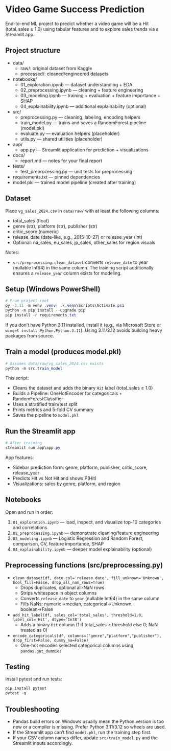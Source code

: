 # Video Game Success Prediction

End-to-end ML project to predict whether a video game will be a Hit (total_sales ≥ 1.0) using tabular features and to explore sales trends via a Streamlit app.

## Project structure
- data/
  - raw/: original dataset from Kaggle
  - processed/: cleaned/engineered datasets
- notebooks/
  - 01_exploration.ipynb — dataset understanding + EDA
  - 02_preprocessing.ipynb — cleaning + feature engineering
  - 03_modeling.ipynb — training + evaluation + feature importance + SHAP
  - 04_explainability.ipynb — additional explainability (optional)
- src/
  - preprocessing.py — cleaning, labeling, encoding helpers
  - train_model.py — trains and saves a RandomForest pipeline (model.pkl)
  - evaluate.py — evaluation helpers (placeholder)
  - utils.py — shared utilities (placeholder)
- app/
  - app.py — Streamlit application for prediction + visualizations
- docs/
  - report.md — notes for your final report
- tests/
  - test_preprocessing.py — unit tests for preprocessing
- requirements.txt — pinned dependencies
- model.pkl — trained model pipeline (created after training)

## Dataset
Place `vg_sales_2024.csv` in `data/raw/` with at least the following columns:
- total_sales (float)
- genre (str), platform (str), publisher (str)
- critic_score (numeric)
- release_date (date-like, e.g., 2015-10-27) or release_year (int)
- Optional: na_sales, eu_sales, jp_sales, other_sales for region visuals

Notes:
- `src/preprocessing.clean_dataset` converts `release_date` to year (nullable Int64) in the same column. The training script additionally ensures a `release_year` column exists for modeling.

## Setup (Windows PowerShell)
```powershell
# From project root
py -3.11 -m venv .venv; .\.venv\Scripts\Activate.ps1
python -m pip install --upgrade pip
pip install -r requirements.txt
```

If you don’t have Python 3.11 installed, install it (e.g., via Microsoft Store or `winget install Python.Python.3.11`). Using 3.11/3.12 avoids building heavy packages from source.

## Train a model (produces model.pkl)
```powershell
# Assumes data/raw/vg_sales_2024.csv exists
python -m src.train_model
```
This script:
- Cleans the dataset and adds the binary `Hit` label (total_sales ≥ 1.0)
- Builds a Pipeline: OneHotEncoder for categoricals + RandomForestClassifier
- Uses a stratified train/test split
- Prints metrics and 5-fold CV summary
- Saves the pipeline to `model.pkl`

## Run the Streamlit app
```powershell
# After training
streamlit run app\app.py
```
App features:
- Sidebar prediction form: genre, platform, publisher, critic_score, release_year
- Predicts Hit vs Not Hit and shows P(Hit)
- Visualizations: sales by genre, platform, and region

## Notebooks
Open and run in order:
1. `01_exploration.ipynb` — load, inspect, and visualize top-10 categories and correlations
2. `02_preprocessing.ipynb` — demonstrate cleaning/feature engineering
3. `03_modeling.ipynb` — Logistic Regression and Random Forest, comparison, CV, feature importance, SHAP
4. `04_explainability.ipynb` — deeper model explainability (optional)

## Preprocessing functions (src/preprocessing.py)
- `clean_dataset(df, date_col='release_date', fill_unknown='Unknown', bool_fill=False, drop_all_nan_rows=True)`
  - Drops duplicates, optional all-NaN rows
  - Strips whitespace in object columns
  - Converts `release_date` to `year` (nullable Int64) in the same column
  - Fills NaNs: numeric→median, categorical→Unknown, boolean→False
- `add_hit_label(df, sales_col='total_sales', threshold=1.0, label_col='Hit', dtype='Int8')`
  - Adds a binary `Hit` column (1 if total_sales ≥ threshold else 0; NaN treated as 0)
- `encode_categoricals(df, columns=("genre","platform","publisher"), drop_first=False, dummy_na=False)`
  - One-hot encodes selected categorical columns using `pandas.get_dummies`

## Testing
Install pytest and run tests:
```powershell
pip install pytest
pytest -q
```

## Troubleshooting
- Pandas build errors on Windows usually mean the Python version is too new or a compiler is missing. Prefer Python 3.11/3.12 so wheels are used.
- If the Streamlit app can’t find `model.pkl`, run the training step first.
- If your CSV column names differ, update `src/train_model.py` and the Streamlit inputs accordingly.
